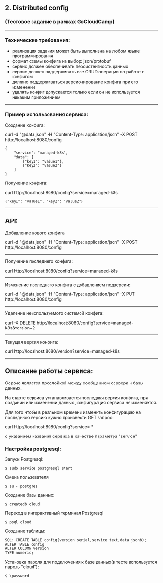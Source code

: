 ## 2. Distributed config

### (Тестовое задание в рамках GoCloudCamp)

---

### Технические требования:

- реализация задания может быть выполнена на любом языке программирования
- формат схемы конфига на выбор: json/protobuf
- сервис должен обеспечивать персистентность данных
- сервис должен поддерживать все CRUD операции по работе с конфигом
- должно поддерживаться версионирование конфига при его изменении
- удалять конфиг допускается только если он не используется никаким приложением

---

### Пример использования сервиса:

Создание конфига:

curl -d "@data.json" -H "Content-Type: application/json" -X POST http://localhost:8080/config

    {
        "service": "managed-k8s",
        "data": [
            {"key1": "value1"},
            {"key2": "value2"}
        ]
    }

Получение конфига:

curl http://localhost:8080/config?service=managed-k8s

    {"key1": "value1", "key2": "value2"}

---

## API:

Добавление нового конфига:

curl -d "@data.json" -H "Content-Type: application/json" -X POST http://localhost:8080/config

---

Получение последнего конфига:

curl http://localhost:8080/config?service=managed-k8s

---

Изменение последнего конфига с добавлением подверсии:

curl -d "@data.json" -H "Content-Type: application/json" -X PUT http://localhost:8080/config

---

Удаление неиспользуемого системой конфига:

curl -X DELETE http://localhost:8080/config?service=managed-k8s&version=2

---

Текущая версия конфига:

curl http://localhost:8080/version?service=managed-k8s

---

## Описание работы сервиса:

Сервис является прослойкой между сообщением сервера и базы данных.

На старте сервиса устанавливается последняя версия конфига, при создании или изменении данных ,конфигурация сервиса не изменяется.

Для того чтобы в реальном времени изменить конфигурацию на последнюю версию нужно произвести GET запрос:

curl http://localhost:8080/config?service= \*

с указанием названия сервиса в качестве параметра "service"

### Настройка postgresql:

Запуск Postgresql:

    $ sudo service postgresql start

Смена пользователя:

    $ su - postgres

Создание базы данных:

    $ createdb cloud

Переход в интерактивный терминал Postgresql

    $ psql cloud

Создание таблицы:

    SQL: CREATE TABLE config(version serial,service text,data jsonb);
    ALTER TABLE config
    ALTER COLUMN version
    TYPE numeric;

Установка пароля для подключения к базе данных(в тесте используется пароль "cloud"):

    $ \password
